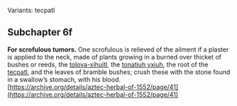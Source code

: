 Variants: tecpatl  

## Subchapter 6f  
**For scrofulous tumors.** One scrofulous is relieved of the ailment if a plaster is applied to the neck, made of plants growing in a burned over thicket of bushes or reeds, the [tolova-xihuitl](Tolohua_xihuitl.md), the [tonatiuh yxiuh](Tonatiuh_yxiuh_v1.md), the root of the [tecpatl](Tecpatl.md), and the leaves of bramble bushes; crush these with the stone found in a swallow’s stomach, with his blood.  
[https://archive.org/details/aztec-herbal-of-1552/page/41](https://archive.org/details/aztec-herbal-of-1552/page/41)  

